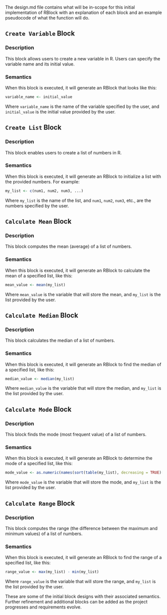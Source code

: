 The design.md file contains what will be in-scope for this initial implementation of RBlock with an explanation of each block and an example pseudocode of what the function will do. 

## `Create Variable` Block

### Description
This block allows users to create a new variable in R. Users can specify the variable name and its initial value.

### Semantics
When this block is executed, it will generate an RBlock that looks like this:
```R
variable_name <- initial_value
```
Where `variable_name` is the name of the variable specified by the user, and `initial_value` is the initial value provided by the user.

## `Create List` Block

### Description
This block enables users to create a list of numbers in R.

### Semantics
When this block is executed, it will generate an RBlock to initialize a list with the provided numbers. For example:
```R
my_list <- c(num1, num2, num3, ...)
```
Where `my_list` is the name of the list, and `num1`, `num2`, `num3`, etc., are the numbers specified by the user.

## `Calculate Mean` Block

### Description
This block computes the mean (average) of a list of numbers.

### Semantics
When this block is executed, it will generate an RBlock to calculate the mean of a specified list, like this:
```R
mean_value <- mean(my_list)
```
Where `mean_value` is the variable that will store the mean, and `my_list` is the list provided by the user.

## `Calculate Median` Block

### Description
This block calculates the median of a list of numbers.

### Semantics
When this block is executed, it will generate an RBlock to find the median of a specified list, like this:
```R
median_value <- median(my_list)
```
Where `median_value` is the variable that will store the median, and `my_list` is the list provided by the user.

## `Calculate Mode` Block

### Description
This block finds the mode (most frequent value) of a list of numbers.

### Semantics
When this block is executed, it will generate an RBlock to determine the mode of a specified list, like this:
```R
mode_value <- as.numeric(names(sort(table(my_list), decreasing = TRUE)[1]))
```
Where `mode_value` is the variable that will store the mode, and `my_list` is the list provided by the user.

## `Calculate Range` Block

### Description
This block computes the range (the difference between the maximum and minimum values) of a list of numbers.

### Semantics
When this block is executed, it will generate an RBlock to find the range of a specified list, like this:
```R
range_value <- max(my_list) - min(my_list)
```
Where `range_value` is the variable that will store the range, and `my_list` is the list provided by the user.

These are some of the initial block designs with their associated semantics. Further refinement and additional blocks can be added as the project progresses and requirements evolve.

